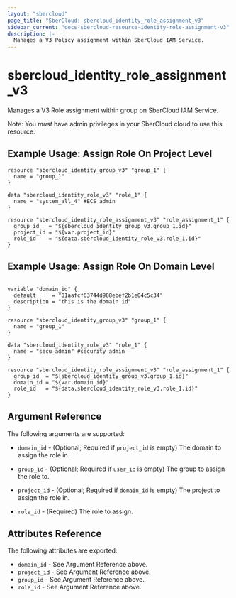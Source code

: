 ```yaml
---
layout: "sbercloud"
page_title: "SberCloud: sbercloud_identity_role_assignment_v3"
sidebar_current: "docs-sbercloud-resource-identity-role-assignment-v3"
description: |-
  Manages a V3 Policy assignment within SberCloud IAM Service.
---
```


# sbercloud\_identity\_role\_assignment_v3

Manages a V3 Role assignment within group on SberCloud IAM Service.

Note: You _must_ have admin privileges in your SberCloud cloud to use
this resource. 

## Example Usage: Assign Role On Project Level

```hcl
resource "sbercloud_identity_group_v3" "group_1" {
  name = "group_1"
}

data "sbercloud_identity_role_v3" "role_1" {
  name = "system_all_4" #ECS admin
}

resource "sbercloud_identity_role_assignment_v3" "role_assignment_1" {
  group_id   = "${sbercloud_identity_group_v3.group_1.id}"
  project_id = "${var.project_id}"
  role_id    = "${data.sbercloud_identity_role_v3.role_1.id}"
}
```

## Example Usage: Assign Role On Domain Level

```hcl

variable "domain_id" {
  default     = "01aafcf63744d988ebef2b1e04c5c34"
  description = "this is the domain id"
}

resource "sbercloud_identity_group_v3" "group_1" {
  name = "group_1"
}

data "sbercloud_identity_role_v3" "role_1" {
  name = "secu_admin" #security admin
}

resource "sbercloud_identity_role_assignment_v3" "role_assignment_1" {
  group_id  = "${sbercloud_identity_group_v3.group_1.id}"
  domain_id = "${var.domain_id}"
  role_id   = "${data.sbercloud_identity_role_v3.role_1.id}"
}

```

## Argument Reference

The following arguments are supported:

* `domain_id` - (Optional; Required if `project_id` is empty) The domain to assign the role in.

* `group_id` - (Optional; Required if `user_id` is empty) The group to assign the role to.

* `project_id` - (Optional; Required if `domain_id` is empty) The project to assign the role in.

* `role_id` - (Required) The role to assign.

## Attributes Reference

The following attributes are exported:

* `domain_id` - See Argument Reference above.
* `project_id` - See Argument Reference above.
* `group_id` - See Argument Reference above.
* `role_id` - See Argument Reference above.
